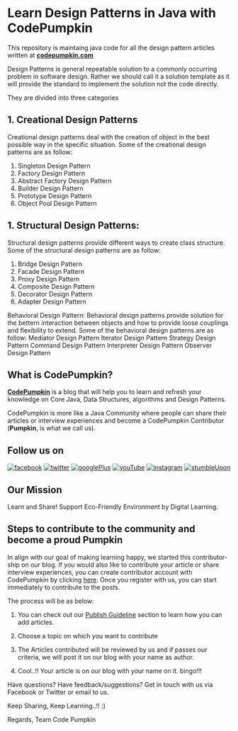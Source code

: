 # Learn Design Patterns in Java with CodePumpkin

This repository is maintaing java code for all the design pattern articles written at **[codepumpkin.com](http://codepumpkin.com)**

Design Patterns is general repeatable solution to a commonly occurring problem in software design. Rather we should call it a solution template as it will provide the standard to implement the solution not the code directly.

They are divided into three categories

## 1. Creational Design Patterns  
Creational design patterns deal with the creation of object in the best possible way in the specific situation.​ Some of the creational design patterns are as follow:

  1. Singleton Design Pattern
  1. Factory Design Pattern
  1. Abstract Factory Design Pattern
  1. Builder Design Pattern
  1. Prototype Design Pattern
  1. Object Pool Design Pattern

## 1. Structural Design Patterns:  
Structural design patterns  provide different ways to create class structure. Some of the structural design patterns are as follow:

  1. Bridge Design Pattern
  1. Facade Design Pattern
  1. Proxy Design Pattern
  1. Composite Design Pattern
  1. Decorator Design Pattern
  1. Adapter Design Pattern

Behavioral Design Pattern: Behavioral design patterns provide solution for the bettern interaction between objects and how to provide loose couplings and flexibility to extend. Some of the behavioral design patterns are as follow:
Mediator Design Pattern
Iterator Design Pattern
Strategy Design Pattern
Command Design Pattern
Interpreter Design Pattern
Observer Design Pattern

## What is CodePumpkin?

**[CodePumpkin](http://codepumpkin.com)** is a blog that will help you to learn and refresh your knowledge on Core Java, Data Structures, algorithms and Design Patterns. 

CodePumpkin is more like a Java Community where people can share their articles or interview experiences and become a CodePumpkin Contributor (**Pumpkin**, is what we call us). 

## Follow us on 

[![facebook](http://codepumpkin.com/wp-content/uploads/2018/01/facebook.png)](https://www.facebook.com/codepumpkin "facebook") [![twitter](http://codepumpkin.com/wp-content/uploads/2018/01/twitter.png)](https://twitter.com/codepumpkins) [![googlePlus](http://codepumpkin.com/wp-content/uploads/2018/01/googlePlus.png)](https://plus.google.com/u/2/+CodePumpkin) [![youTube](http://codepumpkin.com/wp-content/uploads/2018/01/if_youtube_313083.png)](https://www.youtube.com/channel/UCThoaEDuMskM7wX3xTXfD-Q) [![instagram](http://codepumpkin.com/wp-content/uploads/2018/01/instagram-1.png)](https://www.instagram.com/codepumpkin/) [![stumbleUpon](http://codepumpkin.com/wp-content/uploads/2018/01/stumbleUpon.png)](https://www.stumbleupon.com/stumbler/codepumpkin)

## Our Mission

Learn and Share! 
Support Eco-Friendly Environment by Digital Learning.

## Steps to contribute to the community and become a proud Pumpkin

In align with our goal of making learning happy, we started this contributor-ship on our blog. If you would also like to contribute your article or share interview experiences, you can create contributor account with CodePumpkin by clicking [here](http://codepumpkin.com/wp-login.php?action=register). Once you register with us, you can start immediately to contribute to the posts.

The process will be as below:

1.  You can check out our [Publish Guideline](http://codepumpkin.com/wp-admin/admin.php?page=wp-help-documents) section to learn how you can add articles.

1.  Choose a topic on which you want to contribute

1.  The Articles contributed will be reviewed by us and if passes our criteria, we will post it on our blog with your name as author.

1.  Cool..!! Your article is on our blog with your name on it. bingo!!! 

Have questions? Have feedback/suggestions? Get in touch with us via Facebook or Twitter or email to us. 

Keep Sharing, Keep Learning..!! :) 

Regards,
Team Code Pumpkin

